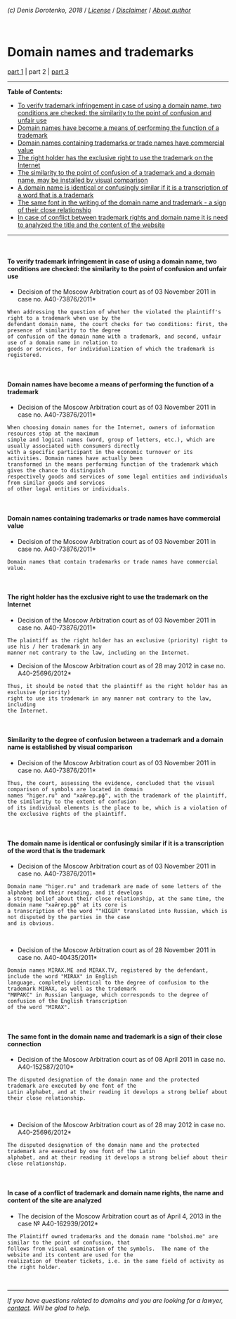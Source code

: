 *(c) Denis Dorotenko, 2018* / *[License](https://github.com/xCounsel/kardamon/blob/master/English/LICENSE.md)* / *[Disclaimer](https://github.com/xCounsel/kardamon/blob/master/English/DISCLAIMER.md)* / *[About author](https://dorotenko.pro/english/)*

<br/>

# Domain names and trademarks
[part 1](/English/courts/tz.md) | part 2 | [part 3](/English/courts/tz3.md)
<br/>

----

**Table of Contents:**
* [To verify trademark infringement in case of using a domain name, two conditions are checked: the similarity to the point of confusion and unfair use](https://bit.ly/2xLmf3H)
* [Domain names have become a means of performing the function of a trademark](https://bit.ly/2QWhKfs)
* [Domain names containing trademarks or trade names have commercial value](https://bit.ly/2xQCEnm)
* [The right holder has the exclusive right to use the trademark on the Internet](https://bit.ly/2N2ANS6)
* [The similarity to the point of confusion of a trademark and a domain name, may be installed by visual comparison](https://bit.ly/2OPKaq6)
* [A domain name is identical or confusingly similar if it is a transcription of a word that is a trademark](https://bit.ly/2zrpO0Y)
* [The same font in the writing of the domain name and trademark - a sign of their close relationship](https://bit.ly/2Q1R2ko)
* [In case of conflict between trademark rights and domain name it is need to analyzed the title and the content of the website](https://bit.ly/2QX0GWI)
----


<br/>

#### To verify trademark infringement in case of using a domain name, two conditions are checked: the similarity to the point of confusion and unfair use
* Decision of the Moscow Arbitration court as of 03 November 2011 in case no. A40-73876/2011*
```
When addressing the question of whether the violated the plaintiff's right to a trademark when use by the 
defendant domain name, the court checks for two conditions: first, the presence of similarity to the degree 
of confusion of the domain name with a trademark, and second, unfair use of a domain name in relation to 
goods or services, for individualization of which the trademark is registered.
```

<br>

#### Domain names have become a means of performing the function of a trademark
* Decision of the Moscow Arbitration court as of 03 November 2011 in case no. A40-73876/2011*
```
When choosing domain names for the Internet, owners of information resources stop at the maximum
simple and logical names (word, group of letters, etc.), which are usually associated with consumers directly
with a specific participant in the economic turnover or its activities. Domain names have actually been 
transformed in the means performing function of the trademark which gives the chance to distinguish 
respectively goods and services of some legal entities and individuals from similar goods and services 
of other legal entities or individuals.
```

<br>

#### Domain names containing trademarks or trade names have commercial value
* Decision of the Moscow Arbitration court as of 03 November 2011 in case no. A40-73876/2011*
```
Domain names that contain trademarks or trade names have commercial value.
```

<br>

#### The right holder has the exclusive right to use the trademark on the Internet
* Decision of the Moscow Arbitration court as of 03 November 2011 in case no. A40-73876/2011*
```
The plaintiff as the right holder has an exclusive (priority) right to use his / her trademark in any 
manner not contrary to the law, including on the Internet.
```

* Decision of the Moscow Arbitration court as of 28 may 2012 in case no. A40-25696/2012*
```
Thus, it should be noted that the plaintiff as the right holder has an exclusive (priority)
right to use its trademark in any manner not contrary to the law, including
the Internet.
```

<br>

#### Similarity to the degree of confusion between a trademark and a domain name is established by visual comparison
* Decision of the Moscow Arbitration court as of 03 November 2011 in case no. A40-73876/2011*
```
Thus, the court, assessing the evidence, concluded that the visual comparison of symbols are located in domain 
names "higer.ru" and "хайгер.рф", with the trademark of the plaintiff, the similarity to the extent of confusion 
of its individual elements is the place to be, which is a violation of the exclusive rights of the plaintiff.
```

<br>

#### The domain name is identical or confusingly similar if it is a transcription of the word that is the trademark
* Decision of the Moscow Arbitration court as of 03 November 2011 in case no. A40-73876/2011*
```
Domain name "higer.ru" and trademark are made of some letters of the alphabet and their reading, and it develops 
a strong belief about their close relationship, at the same time, the domain name "хайгер.рф" at its core is 
a transcription of the word ""HIGER" translated into Russian, which is not disputed by the parties in the case 
and is obvious.
```

<br>

* Decision of the Moscow Arbitration court as of 28 November 2011 in case no. A40-40435/2011*
```
Domain names MIRAX.ME and MIRAX.TV, registered by the defendant, include the word "MIRAX" in English
language, completely identical to the degree of confusion to the trademark MIRAX, as well as the trademark 
"МИРАКС" in Russian language, which corresponds to the degree of confusion of the English transcription 
of the word "MIRAX".
```

<br>

#### The same font in the domain name and trademark is a sign of their close connection
* Decision of the Moscow Arbitration court as of 08 April 2011 in case no. A40-152587/2010*
```
The disputed designation of the domain name and the protected trademark are executed by one font of the 
Latin alphabet, and at their reading it develops a strong belief about their close relationship.
```

<br>

* Decision of the Moscow Arbitration court as of 28 may 2012 in case no. A40-25696/2012*
```
The disputed designation of the domain name and the protected trademark are executed by one font of the Latin 
alphabet, and at their reading it develops a strong belief about their close relationship.
```

<br>

#### In case of a conflict of trademark and domain name rights, the name and content of the site are analyzed
* The decision of the Moscow Arbitration court as of April 4, 2013 in the case № A40-162939/2012*
```
The Plaintiff owned trademarks and the domain name "bolshoi.me" are similar to the point of confusion, that 
follows from visual examination of the symbols.  The name of the website and its content are used for the 
realization of theater tickets, i.e. in the same field of activity as the right holder.
```

<br/>

----
*If you have questions related to domains and you are looking for a lawyer, [contact](http://dorotenko.pro/contact-en/). Will be glad to help.*
